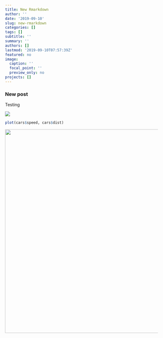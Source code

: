 ```yaml
---
title: New Rmarkdown
author: ''
date: '2019-09-10'
slug: new-rmarkdown
categories: []
tags: []
subtitle: ''
summary: ''
authors: []
lastmod: '2019-09-10T07:57:39Z'
featured: no
image:
  caption: ''
  focal_point: ''
  preview_only: no
projects: []
---
```


### New post

Testing 

![](/post/2019-09-10-new-rmarkdown_files/key_1.png)



```r
plot(cars$speed, cars$dist)
```

<img src="/post/2019-09-10-new-rmarkdown_files/figure-html/unnamed-chunk-1-1.png" width="672" />


